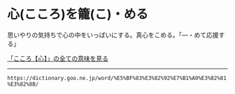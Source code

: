 # 心(こころ)を籠(こ)・める

思いやりの気持ちで心の中をいっぱいにする。真心をこめる。「―・めて応援する」

[「こころ【心】」の全ての意味を見る](https://dictionary.goo.ne.jp/word/%E5%BF%83_%28%E3%81%93%E3%81%93%E3%82%8D%29/#jn-77985)

---
`https://dictionary.goo.ne.jp/word/%E5%BF%83%E3%82%92%E7%B1%A0%E3%82%81%E3%82%8B/`